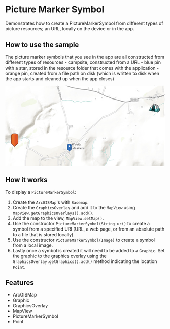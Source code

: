 <h1>Picture Marker Symbol</h1>

<p>Demonstrates how to create a PictureMarkerSymbol from different types of picture resources; an URL, locally on the device or in the app.</p>

<h2>How to use the sample</h2>

<p>The picture marker symbols that you see in the app are all constructed from different types of resources
    - campsite,  constructed from a URL
    - blue pin with a star, stored in the resource folder that comes with the application
    - orange pin, created from a file path on disk (which is written to disk when the app starts and cleaned up when the app closes)</p>

<p><img src="PictureMarkerSymbol.png"/></p>

<h2>How it works</h2>

<p>To display a <code>PictureMarkerSymbol</code>:</p>

<ol>
    <li>Create the <code>ArcGISMap</code>'s with <code>Basemap</code>.</li>
    <li>Create the <code>GraphicsOverlay</code> and add it to the <code>MapView</code> using <code>MapView.getGraphicsOverlays().add()</code>.</li>
    <li>Add the map to the view, <code>MapView.setMap()</code>. </li>
    <li>Use the constructor <code>PictureMarkerSymbol(String uri)</code> to create a symbol from a specified URI (URL, a web page, or from an absolute path to a file that is stored locally).</li>
    <li>Use the constructor <code>PictureMarkerSymbol(Image)</code> to create a symbol from a local image. </li>
    <li>Lastly once a symbol is created it will need to be added to a <code>Graphic</code>. Set the graphic to the graphics overlay using the <code>GraphicsOverlay.getGraphics().add()</code> method indicating the location <code>Point</code>.</li>
</ol>

<h2>Features</h2>

<ul>
    <li>ArcGISMap</li>
    <li>Graphic</li>
    <li>GraphicsOverlay</li>
    <li>MapView</li>
    <li>PictureMarkerSymbol</li>
    <li>Point</li>
</ul>


